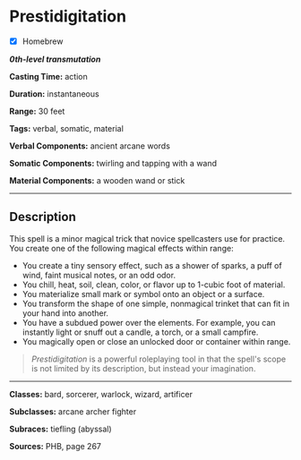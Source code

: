 # Prestidigitation

- [x] Homebrew

***0th-level transmutation***

**Casting Time:** action

**Duration:** instantaneous

**Range:** 30 feet

**Tags:** verbal, somatic, material

**Verbal Components:** ancient arcane words

**Somatic Components:** twirling and tapping with a wand

**Material Components:** a wooden wand or stick

---

## Description
This spell is a minor magical trick that novice spellcasters use for practice. You create one of the following magical effects within range:
- You create a tiny sensory effect, such as a shower of sparks, a puff of wind, faint musical notes, or an odd odor.
- You chill, heat, soil, clean, color, or flavor up to 1-cubic foot of material.
- You materialize small mark or symbol onto an object or a surface.
- You transform the shape of one simple, nonmagical trinket that can fit in your hand into another.
- You have a subdued power over the elements. For example, you can instantly light or snuff out a candle, a torch, or a small campfire.
- You magically open or close an unlocked door or container within range.

> *Prestidigitation* is a powerful roleplaying tool in that the spell's scope is not limited by its description, but instead your imagination.

---

**Classes:** bard, sorcerer, warlock, wizard, artificer

**Subclasses:** arcane archer fighter

**Subraces:** tiefling (abyssal)

**Sources:** PHB, page 267
